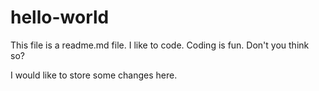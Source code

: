 # hello-world

This file is a readme.md file.
I like to code. Coding is fun. Don't you think so?

I would like to store some changes here.

